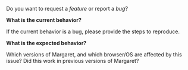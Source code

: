Do you want to request a *feature* or report a *bug*?

**What is the current behavior?**

If the current behavior is a bug, please provide the steps to reproduce.

**What is the expected behavior?**

Which versions of Margaret, and which browser/OS are affected by this issue?
Did this work in previous versions of Margaret?

